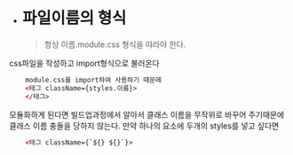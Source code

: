 
- # 파일이름의 형식
	> 항상 이름.module.css 형식을 따라야 한다.
	
css파일을 작성하고 import형식으로 불러온다


```html
	module.css를 import하여 사용하기 때문에
	<태그 className={styles.이름}>
	</태그>
```

모듈화하게 된다면 빌드업과정에서 알아서 클래스 이름을 무작위로 바꾸어 주기때문에 클래스 이름 충돌을 당하지 않는다.
만약 하나의 요소에 두개의 styles를 넣고 싶다면

```html
	<태그 className={`${} ${}`}>
```